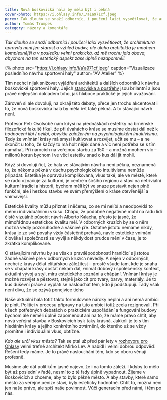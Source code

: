 ```yaml
---
title: Nová boskovická hala by měla být i pěkná
cover-photo: https://i.ohlasy.info/i/a1a971cf.jpeg
perex: Tak dlouho se snaží odborníci i poučení laici vysvětlovat, že architektura není jen starost o vzhled budov, ale mnohem komplexnější a velmi praktická disciplína, až mě trochu jala obava, abychom na ten estetický aspekt zase úplně nezapomněli.
author: Tomáš Trumpeš
category: názory a komentáře
---
```


*Tak dlouho se snaží odborníci i poučení laici vysvětlovat, že architektura opravdu není jen starost o vzhled budov, ale úloha architekta je mnohem komplexnější a v posledku velmi praktická, až mě trochu jala obava, abychom na ten estetický aspekt zase úplně nezapomněli.*

{% photo src="https://i.ohlasy.info/i/a1a971cf.jpeg" caption="Vizualizace posledního návrhu sportovní haly" author="AV Atelier" %}

Tím nechci nijak snižovat vyjádření architektů a dalších odborníků k návrhu boskovické sportovní haly. Jejich [stanoviska a postřehy](https://ohlasy.info/clanky/2022/01/hala-reakce.html) jsou brilantní a jsou právě nejlepším dokladem toho, jak hluboce praktické je jejich uvažování.

Zároveň si ale dovoluji, na okraji této debaty, přece jen trochu akcentovat i to, že nová boskovická hala by měla být také pěkná. A to stávající návrh není.

Profesor Petr Osolsobě nám kdysi na přednáškách estetiky na brněnské filozofické fakultě říkal, že při úvahách o kráse se musíme dostat dál než k *hodnocení líbí / nelíbí, obvykle založeném na psychologickém intuitivismu*. Tedy že vnímání krásy má smysl kultivovat a rozvíjet, učit se mu – a ne skončit u toho, že každý to má holt nějak dané a víc není potřeba se s tím namáhat. Při nárocích na veřejnou stavbu za 150 – a možná mnohem víc – milionů korun bychom i ve věci estetiky snad o kus dál jít mohli.

Když si dovoluji říct, že hala ve stávajícím návrhu není pěkná, neznamená to, že někomu pěkná v duchu psychologického intuitivismu nemůže připadat. Estetika je opravdu komplikovaná, vkus také, ale ve městě, které se rádo označuje za kulturní, je centrem širšího regionu a staví na netriviální kulturní tradici a historii, bychom měli být ve snaze postavit nejen plně funkční, ale i hezkou stavbu ve svém přemýšlení o kráse otevřenější a vnímavější.

Estetické kvality můžu přiznat i něčemu, co se mi nelíbí a neodpovídá to mému individuálnímu vkusu. Chápu, že podobně negativně mohl na řadu lidí čistě vizuálně působit návrh Alberto Kalacha, přesto je jasné, že mimořádnou estetickou kvalitu měl. V odborných kruzích by se o něm možná vedly pozoruhodné a vášnivé pře. Ostatně jistotu nemáme nikdy, krása je ze své povahy vždy částečně prchavá, navíc estetické vnímání člověka i společnosti se vyvíjí a někdy dost prudce mění v čase, je to zkrátka komplikované.

O stávajícím návrhu by se však s pravděpodobností hraničící s jistotou žádné vášnivé pře v odborných kruzích nevedly. A nejen v odborných, nechci z krásy dělat elitářskou záležitost – prostě všude tam, kde je snaha se v chápání krásy dostat někam dál, vnímat dobový i společenský kontext, aktuální vývoj a styl, míru estetického poznání a chápání. Vnímání krásy je možné rozvíjet a pěstovat, stejně jako cit pro tvary, barvy, materiály. Je to kus duševní práce a vyplatí se naslouchat těm, kdo ji podstupují. Tady však není divu, že se ozývá ponejvíce ticho.

Naše aktuální hala totiž takto formulované nároky neplní a ani nemá ambici je plnit. Politici v procesu přípravy na tuto ambici totiž zcela rezignovali. Při všech potřebných debatách o praktickém uspořádání a fungování budovy bychom ale neměli úplně zapomenout ani na to, že máme právo chtít, aby nová veřejná stavba v Boskovicích byla taky krásná. Jakkoli je to s tím hledáním krásy a jejího konkrétního ztvárnění, do kterého už se vždy promítne i individuální vkus, obtížné.

*Kdo ale určí vkus města?* Tak se ptal už před pár lety v [rozhovoru pro Ohlasy](https://ohlasy.info/clanky/2015/12/rozhovor-lev.html) velmi trefně architekt Mirko Lev. A nabídl i velmi dobrou odpověď. Řešení tedy máme. Je to právě naslouchání těm, kdo se oboru věnují profesně.

Musíme ale dát politikům jasně najevo, že i na tomto záleží. I kdyby to mělo být až poslední v řadě, nesmí to z té řady úplně vypadnout. Žijeme v Boskovicích a chceme, aby to bylo pěkné město. A aby stavby, které samo město za veřejné peníze staví, byly esteticky hodnotné. Chtít to, možná není jen naše právo, ale spíš naše povinnost. Vůči generacím před námi, i těm po nás.
